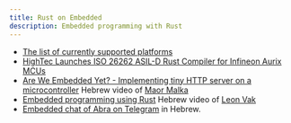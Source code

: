 ```yaml
---
title: Rust on Embedded
description: Embedded programming with Rust
---
```



* [The list of currently supported platforms](https://doc.rust-lang.org/nightly/rustc/platform-support.html)
* [HighTec Launches ISO 26262 ASIL-D Rust Compiler for Infineon Aurix MCUs](https://www.eetimes.eu/hightec-launches-iso-26262-asil-d-rust-compiler-for-infineon-aurix-mcus/)
* [Are We Embedded Yet? - Implementing tiny HTTP server on a microcontroller](https://rust.org.il/presentations/are-we-embedded-yet-virtual) Hebrew video of [Maor Malka](https://rust.org.il/people/maor-malka)
* [Embedded programming using Rust](https://rust.org.il/presentations/embedded-programming-with-leon-vak) Hebrew video of [Leon Vak](https://rust.org.il/people/leon-vak)
* [Embedded chat of Abra on Telegram](https://t.me/embeddedabra) in Hebrew.



